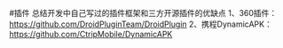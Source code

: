 #插件
  总结开发中自己写过的插件框架和三方开源插件的优缺点
  1、360插件：https://github.com/DroidPluginTeam/DroidPlugin
  2、携程DynamicAPK：https://github.com/CtripMobile/DynamicAPK
